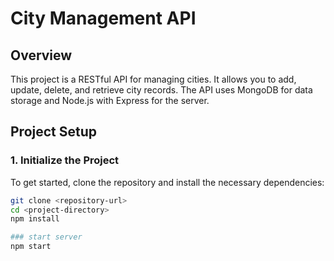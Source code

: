# City Management API

## Overview

This project is a RESTful API for managing cities. It allows you to add, update, delete, and retrieve city records. The API uses MongoDB for data storage and Node.js with Express for the server.

## Project Setup

### 1. Initialize the Project

To get started, clone the repository and install the necessary dependencies:

```bash
git clone <repository-url>
cd <project-directory>
npm install

### start server
npm start
